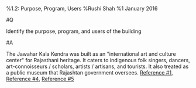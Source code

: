 %1.2: Purpose, Program, Users
%Rushi Shah
%1 January 2016

#Q

Identify the purpose, program, and users of the building

#A

The Jawahar Kala Kendra was built as an "international art and culture center" for Rajasthani heritage. It caters to indigenous folk singers, dancers, art-connoisseurs / scholars, artists / artisans, and tourists. It also treated as a public museum that Rajashtan government oversees. [Reference #1](./references.html), [Reference #4](./references.html), [Reference #5](./references.html)